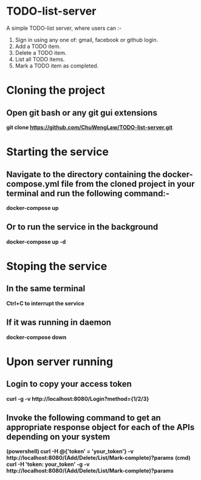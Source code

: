 # TODO-list-server
A simple TODO-list server, where users can :-
1. Sign in using any one of: gmail, facebook or github login.
2. Add a TODO item.
3. Delete a TODO item.
4. List all TODO items.
5. Mark a TODO item as completed.

# Cloning the project
## Open git bash or any git gui extensions
**git clone https://github.com/ChuWengLaw/TODO-list-server.git**

# Starting the service
## Navigate to the directory containing the docker-compose.yml file from the cloned project in your terminal and run the following command:-
**docker-compose up**
## Or to run the service in the background
**docker-compose up -d**

# Stoping the service
## In the same terminal
**Ctrl+C to interrupt the service**
## If it was running in daemon
**docker-compose down**

# Upon server running
## Login to copy your access token
**curl -g -v http://localhost:8080/Login?method={1/2/3}**
## Invoke the following command to get an appropriate response object for each of the APIs depending on your system
**(powershell) curl -H @{'token' = 'your_token'} -v http://localhost:8080/(Add/Delete/List/Mark-complete)?params**
**(cmd) curl -H 'token: your_token' -g -v http://localhost:8080/(Add/Delete/List/Mark-complete)?params**